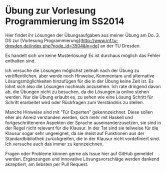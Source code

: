 Übung zur Vorlesung Programmierung im SS2014
============================================

Hier findet ihr Lösungen der Übungsaufgaben aus meiner Übung am Do. 3. DS zur
[Vorlesung Programmierung](http://www.inf.tu-dresden.de/index.php?node_id=3504&ln=de]
an der TU Dresden.

Es handelt sich um keine Musterlösung! Es ist durchaus möglich das Fehler
enthalten sind.

Ich versuche die Lösungen möglichst zeitnah nach der Übung zu veröffentlichen,
aber werde noch Hinweise, Kommentare und alternative Lösungsmöglichkeiten
hinzufügen für die in der Übung keine Zeit ist. Es lohnt sich also die Lösungen
nochmals anzusehen. Ich rate dringend davon ab, die Übungen nicht zu besuchen,
da die Lösungen ja online stehen werden. Nur die Übung erlaubt es, zu sehen wie
eine Lösung Schritt für Schritt erarbeitet wird oder Rückfragen zum Verständnis
zu stellen.

Manche Hinweise sind mit "Für Experten" gekennzeichnet. Diese sollen eher als
Anreiz verstanden werden, sich mehr mit Haskell und fortgeschritteneren
Aspekten der Sprache auseinanderzusetzen, sie sind in der Regel nicht relevant
für die Klausur.
In der Tat sind sie teilweise für die Klausur sogar sehr ungeeignet, da sie
meist auf Funktionen aus der Standardbibliothek zurückgreifen, die in der
Klausur nicht vordefiniert sind. Ich versuche auch das immer zu kennzeichnen.

Fragen oder Probleme können gerne als Issue hier auf GitHub gemeldet werden.
Ergänzungen und innovative Lösungsvorschläge werden dankend akzeptiert, am
liebsten per Pull Request.


